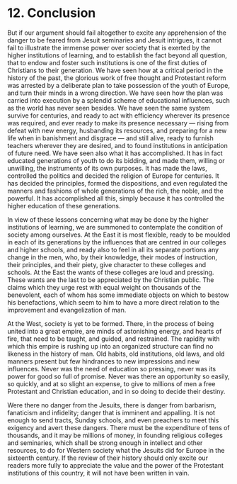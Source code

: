 # 12. Conclusion

But if our argument should fail altogether to excite any apprehension of the danger to be feared from Jesuit seminaries and Jesuit intrigues, it cannot fail to illustrate the immense power over society that is exerted by the higher institutions of learning, and to establish the fact beyond all question, that to endow and foster such institutions is one of the first duties of Christians to their generation. We have seen how at a critical period in the history of the past, the glorious work of free thought and Protestant reform was arrested by a deliberate plan to take possession of the youth of Europe, and turn their minds in a wrong direction. We have seen how the plan was carried into execution by a splendid scheme of educational influences, such as the world has never seen besides. We have seen the same system survive for centuries, and ready to act with efficiency wherever its presence was required, and ever ready to make its presence necessary — rising from defeat with new energy, husbanding its resources, and preparing for a new life when in banishment and disgrace — and still alive, ready to furnish teachers wherever they are desired, and to found institutions in anticipation of future need. We have seen also what it has accomplished. It has in fact educated generations of youth to do its bidding, and made them, willing or unwilling, the instruments of its own purposes. It has made the laws, controlled the politics and decided the religion of Europe for centuries. It has decided the principles, formed the dispositions, and even regulated the manners and fashions of whole generations of the rich, the noble, and the powerful. It has accomplished all this, simply because it has controlled the higher education of these generations.

In view of these lessons concerning what may be done by the higher institutions of learning, we are summoned to contemplate the condition of society among ourselves. At the East it is most flexible, ready to be moulded in each of its generations by the influences that are centred in our colleges and higher schools, and ready also to feel in all its separate portions any change in the men, who, by their knowledge, their modes of instruction, their principles, and their piety, give character to these colleges and schools. At the East the wants of these colleges are loud and pressing. These wants are the last to be appreciated by the Christian public. The claims which they urge rest with equal weight on thousands of the benevolent, each of whom has some immediate objects on which to bestow his benefactions, which seem to him to have a more direct relation to the improvement and evangelization of man.

At the West, society is yet to be formed. There, in the process of being united into a great empire, are minds of astonishing energy, and hearts of fire, that need to be taught, and guided, and restrained. The rapidity with which this empire is rushing up into an organized structure can find no likeness in the history of man. Old habits, old institutions, old laws, and old manners present but few hindrances to new impressions and new influences. Never was the need of education so pressing, never was its power for good so full of promise. Never was there an opportunity so easily, so quickly, and at so slight an expense, to give to millions of men a free Protestant and Christian education, and in so doing to decide their destiny.

Were there no danger from the Jesuits, there is danger from barbarism, fanaticism and infidelity; danger that is imminent and appalling. It is not enough to send tracts, Sunday schools, and even preachers to meet this exigency and avert these dangers. There must be the expenditure of tens of thousands, and it may be millions of money, in founding religious colleges and seminaries, which shall be strong enough in intellect and other resources, to do for Western society what the Jesuits did for Europe in the sixteenth century. If the review of their history should only excite our readers more fully to appreciate the value and the power of the Protestant institutions of this country, it will not have been written in vain.